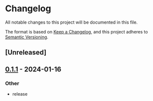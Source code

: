 # Changelog
All notable changes to this project will be documented in this file.

The format is based on [Keep a Changelog](https://keepachangelog.com/en/1.0.0/),
and this project adheres to [Semantic Versioning](https://semver.org/spec/v2.0.0.html).

## [Unreleased]

## [0.1.1](https://github.com/dousto/redact-composer/compare/redact-composer-midi-v0.1.0...redact-composer-midi-v0.1.1) - 2024-01-16

### Other
- release
